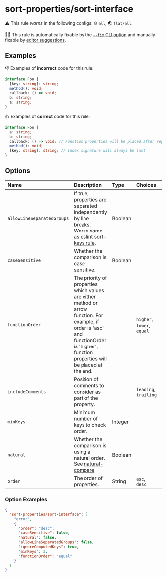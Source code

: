 # sort-properties/sort-interface

⚠️ This rule _warns_ in the following configs: 🌐 `all`, 🌏 `flat/all`.

🔧💡 This rule is automatically fixable by the [`--fix` CLI option](https://eslint.org/docs/latest/user-guide/command-line-interface#--fix) and manually fixable by [editor suggestions](https://eslint.org/docs/latest/use/core-concepts#rule-suggestions).

<!-- end auto-generated rule header -->

## Examples

👎 Examples of **incorrect** code for this rule:

```ts
interface Foo {
  [key: string]: string;
  method(): void;
  callback: () => void;
  b: string;
  a: string;
}
```

👍 Examples of **correct** code for this rule:

```ts
interface Foo {
  a: string;
  b: string;
  callback: () => void; // Function properties will be placed after regular properties.
  method(): void;
  [key: string]: string; // Index signature will always be last
}
```

## Options

<!-- begin auto-generated rule options list -->

| Name                       | Description                                                                                                                                                                               | Type    | Choices                    | Default   |
| :------------------------- | :---------------------------------------------------------------------------------------------------------------------------------------------------------------------------------------- | :------ | :------------------------- | :-------- |
| `allowLineSeparatedGroups` | If true, properties are separated independently by line breaks. Works same as [eslint sort-keys rule](https://eslint.org/docs/latest/rules/sort-keys#rule-details).                       | Boolean |                            | `true`    |
| `caseSensitive`            | Whether the comparison is case sensitive.                                                                                                                                                 | Boolean |                            | `true`    |
| `functionOrder`            | The priority of properties which values are either method or arrow function. For example, if order is 'asc' and functionOrder is 'higher', function properties will be placed at the end. |         | `higher`, `lower`, `equal` | `higher`  |
| `includeComments`          | Position of comments to consider as part of the property.                                                                                                                                 |         | `leading`, `trailing`      | `leading` |
| `minKeys`                  | Minimum number of keys to check order.                                                                                                                                                    | Integer |                            | `2`       |
| `natural`                  | Whether the comparison is using a natural order. See [natural-compare](https://www.npmjs.com/package/natural-compare)                                                                     | Boolean |                            | `true`    |
| `order`                    | The order of properties.                                                                                                                                                                  | String  | `asc`, `desc`              | `asc`     |

<!-- end auto-generated rule options list -->

### Option Examples

```json
{
  "sort-properties/sort-interface": [
    "error",
    {
      "order": "desc",
      "caseSensitive": false,
      "natural": false,
      "allowLineSeparatedGroups": false,
      "ignoreComputedKeys": true,
      "minKeys": 3,
      "functionOrder": "equal"
    }
  ]
}
```
